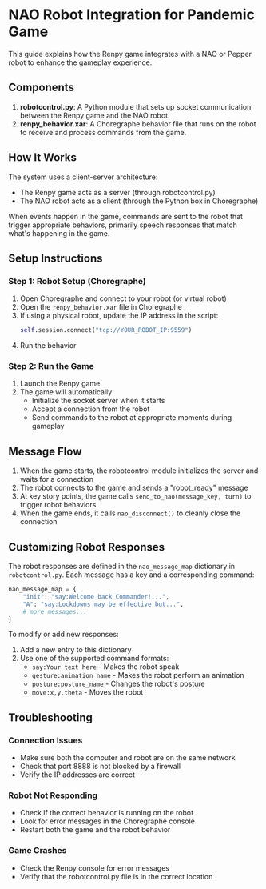 # NAO Robot Integration for Pandemic Game

This guide explains how the Renpy game integrates with a NAO or Pepper robot to enhance the gameplay experience.

## Components

1. **robotcontrol.py**: A Python module that sets up socket communication between the Renpy game and the NAO robot.
2. **renpy_behavior.xar**: A Choregraphe behavior file that runs on the robot to receive and process commands from the game.

## How It Works

The system uses a client-server architecture:
- The Renpy game acts as a server (through robotcontrol.py)
- The NAO robot acts as a client (through the Python box in Choregraphe)

When events happen in the game, commands are sent to the robot that trigger appropriate behaviors, primarily speech responses that match what's happening in the game.

## Setup Instructions

### Step 1: Robot Setup (Choregraphe)

1. Open Choregraphe and connect to your robot (or virtual robot)
2. Open the `renpy_behavior.xar` file in Choregraphe
3. If using a physical robot, update the IP address in the script:
   ```python
   self.session.connect("tcp://YOUR_ROBOT_IP:9559")
   ```
4. Run the behavior

### Step 2: Run the Game

1. Launch the Renpy game
2. The game will automatically:
   - Initialize the socket server when it starts
   - Accept a connection from the robot
   - Send commands to the robot at appropriate moments during gameplay

## Message Flow

1. When the game starts, the robotcontrol module initializes the server and waits for a connection
2. The robot connects to the game and sends a "robot_ready" message
3. At key story points, the game calls `send_to_nao(message_key, turn)` to trigger robot behaviors
4. When the game ends, it calls `nao_disconnect()` to cleanly close the connection

## Customizing Robot Responses

The robot responses are defined in the `nao_message_map` dictionary in `robotcontrol.py`. Each message has a key and a corresponding command:

```python
nao_message_map = {
    "init": "say:Welcome back Commander!...",
    "A": "say:Lockdowns may be effective but...",
    # more messages...
}
```

To modify or add new responses:
1. Add a new entry to this dictionary
2. Use one of the supported command formats:
   - `say:Your text here` - Makes the robot speak
   - `gesture:animation_name` - Makes the robot perform an animation
   - `posture:posture_name` - Changes the robot's posture
   - `move:x,y,theta` - Moves the robot

## Troubleshooting

### Connection Issues
- Make sure both the computer and robot are on the same network
- Check that port 8888 is not blocked by a firewall
- Verify the IP addresses are correct

### Robot Not Responding
- Check if the correct behavior is running on the robot
- Look for error messages in the Choregraphe console
- Restart both the game and the robot behavior

### Game Crashes
- Check the Renpy console for error messages
- Verify that the robotcontrol.py file is in the correct location 